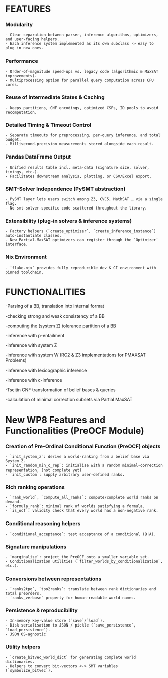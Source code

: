 # FEATURES

### Modularity

    - Clear separation between parser, inference algorithms, optimizers, and user-facing helpers.
    - Each inference system implemented as its own subclass -> easy to plug in new ones.

### Performance
    - Order-of-magnitude speed-ups vs. legacy code (algorithmic & MaxSAT improvements).
    - Multiprocessing option for parallel query computation across CPU cores.

### Reuse of Intermediate States & Caching
    - keeps partitions, CNF encodings, optimized CSPs, ID pools to avoid recomputation.

### Detailed Timing & Timeout Control
    - Separate timeouts for preprocessing, per-query inference, and total budget.
    - Millisecond-precision measurements stored alongside each result.

### Pandas DataFrame Output
    - Unified results table incl. meta-data (signature size, solver, timings, etc.).
    - Facilitates downstream analysis, plotting, or CSV/Excel export.

### SMT-Solver Independence (PySMT abstraction)
    - PySMT layer lets users switch among Z3, CVC5, MathSAT … via a single flag.
    - No smt-solver-specific code scattered throughout the library.

### Extensibility (plug-in solvers & inference systems)
    - Factory helpers (`create_optimizer`, `create_inference_instance`) auto-instantiate classes.
    - New Partial-MaxSAT optimizers can register through the `Optimizer` interface.

### Nix Environment
    - `flake.nix` provides fully reproducible dev & CI environment with pinned toolchain.

# FUNCTIONALITIES

-Parsing of a BB, translation into internal format

-checking strong and weak consistency of a BB

-computing the (system Z) tolerance partition of a BB

-inference with p-entailment

-inference with system Z

-inference with system W (RC2 & Z3 implementations for PMAXSAT Problems)

-inference with lexicographic inference

-inference with c-inference 

-Tseitin CNF transformation of belief bases & queries

-calculation of minimal correction subsets via Partial MaxSAT


# New WP8 Features and Functionalities (PreOCF Module)

### Creation of Pre-Ordinal Conditional Function (PreOCF) objects
    - `init_system_z`: derive a world-ranking from a belief base via System Z.
    - `init_random_min_c_rep`: initialise with a random minimal-correction representation. (not complete yet)
    - `init_custom`: supply arbitrary user-defined ranks.

### Rich ranking operations
    - `rank_world`, `compute_all_ranks`: compute/complete world ranks on demand.
    - `formula_rank`: minimal rank of worlds satisfying a formula.
    - `is_ocf`: validity check that every world has a non-negative rank.

### Conditional reasoning helpers
    - `conditional_acceptance`: test acceptance of a conditional (B|A).

### Signature manipulations
    - `marginalize`: project the PreOCF onto a smaller variable set.
    - Conditionalization utilities (`filter_worlds_by_conditionalization`, etc.).

### Conversions between representations
    - `ranks2tpo`, `tpo2ranks`: translate between rank dictionaries and total preorders.
    - `ranks_verbose` property for human-readable world names.

### Persistence & reproducibility
    - In-memory key-value store (`save`/`load`).
    - Disk serialisation to JSON / pickle (`save_persistence`, `load_persistence`).
    - JSON OS-agnostic

### Utility helpers
    - `create_bitvec_world_dict` for generating complete world dictionaries.
    - Helpers to convert bit-vectors <-> SMT variables (`symbolize_bitvec`).
